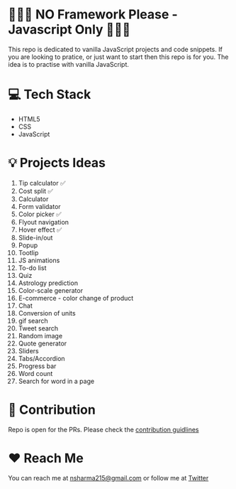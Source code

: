 # 🙅🏻‍♀️ NO Framework Please - Javascript Only 👩🏽‍💻

This repo is dedicated to vanilla JavaScript projects and code snippets. If you are looking to pratice, or just want to start then this repo is for you. The idea is to practise with vanilla JavaScript.

# 💻 Tech Stack

- HTML5
- CSS
- JavaScript

# 💡 Projects Ideas

1.  Tip calculator :white_check_mark:
2.  Cost split :white_check_mark:
3.  Calculator
4.  Form validator
5.  Color picker :white_check_mark:
6.  Flyout navigation
7.  Hover effect :white_check_mark:
8.  Slide-in/out
9.  Popup
10. Tootlip
11. JS animations
12. To-do list
13. Quiz
14. Astrology prediction
15. Color-scale generator
16. E-commerce - color change of product
17. Chat
18. Conversion of units
19. gif search
20. Tweet search
21. Random image
22. Quote generator
23. Sliders
24. Tabs/Accordion
25. Progress bar
26. Word count
27. Search for word in a page

# 🤝 Contribution

Repo is open for the PRs. Please check the [contribution guidlines](https://github.com/Neha/javascript-projects/blob/master/CONTRIBUTION.md)

# ❤️ Reach Me

You can reach me at nsharma215@gmail.com or follow me at [Twitter](https://twitter.com/hellonehha)
